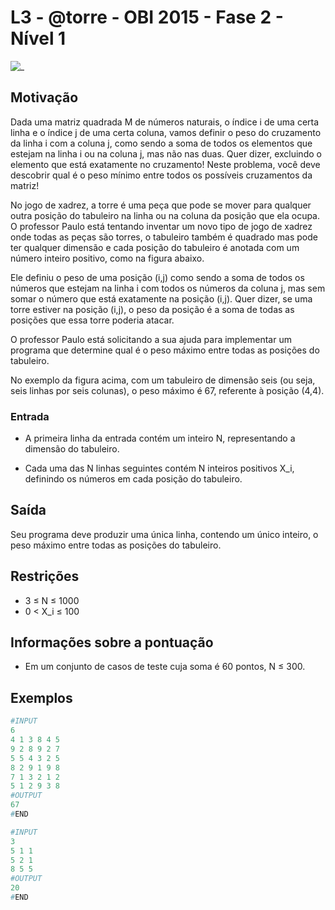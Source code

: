 # L3 - @torre - OBI 2015 - Fase 2 - Nível 1

![_](https://raw.githubusercontent.com/qxcodefup/arcade/master/base/torre/cover.jpg)

## Motivação

Dada uma matriz quadrada M de números naturais, o índice i de uma certa linha e o índice j de uma certa coluna, vamos definir o peso do cruzamento da linha i com a coluna j, como sendo a soma de todos os elementos que estejam na linha i ou na coluna j, mas não nas duas. Quer dizer, excluindo o elemento que está exatamente no cruzamento! Neste problema, você deve descobrir qual é o peso mínimo entre todos os possíveis cruzamentos da matriz!

No jogo de xadrez, a torre é uma peça que pode se mover para qualquer outra posição do tabuleiro na linha ou na coluna da posição que ela ocupa. O professor Paulo está tentando inventar um novo tipo de jogo de xadrez onde todas as peças são torres, o tabuleiro também é quadrado mas pode ter qualquer dimensão e cada posição do tabuleiro é anotada com um número inteiro positivo, como na figura abaixo.

Ele definiu o peso de uma posição (i,j) como sendo a soma de todos os números que estejam na linha i com todos os números da coluna j, mas sem somar o número que está exatamente na posição (i,j). Quer dizer, se uma torre estiver na posição (i,j), o peso da posição é a soma de todas as posições que essa torre poderia atacar.

O professor Paulo está solicitando a sua ajuda para implementar um programa que determine qual é o peso máximo entre todas as posições do tabuleiro.

No exemplo da figura acima, com um tabuleiro de dimensão seis (ou seja, seis linhas por seis colunas), o peso máximo é 67, referente à posição (4,4).

### Entrada

- A primeira linha da entrada contém um inteiro N, representando a dimensão do tabuleiro.

- Cada uma das N linhas seguintes contém N inteiros positivos X\_i, definindo os números em cada posição do tabuleiro.

## Saída

Seu programa deve produzir uma única linha, contendo um único inteiro, o peso máximo entre todas as posições do tabuleiro.

## Restrições

- 3 ≤ N ≤ 1000
- 0 < X\_i ≤ 100

## Informações sobre a pontuação

- Em um conjunto de casos de teste cuja soma é 60 pontos, N ≤ 300.

## Exemplos

``` py
#INPUT
6
4 1 3 8 4 5
9 2 8 9 2 7
5 5 4 3 2 5
8 2 9 1 9 8
7 1 3 2 1 2
5 1 2 9 3 8
#OUTPUT
67
#END
```

```py
#INPUT
3
5 1 1
5 2 1
8 5 5
#OUTPUT
20
#END
```
